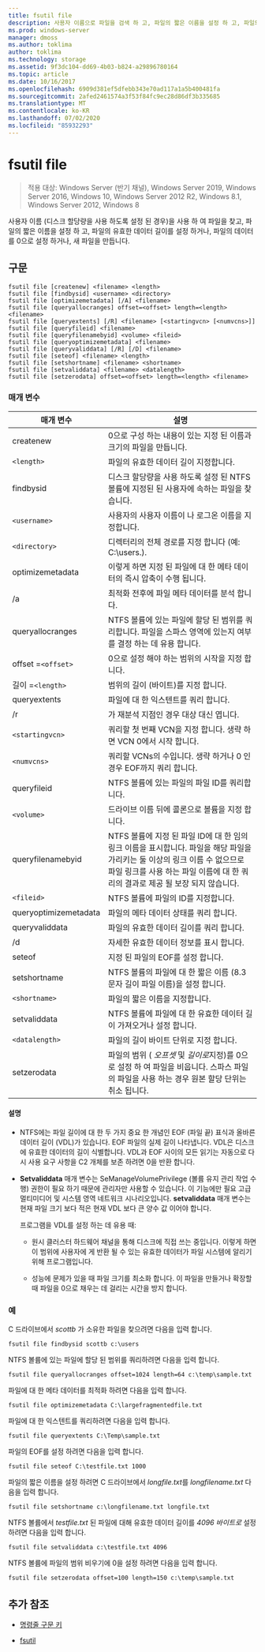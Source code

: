 ```yaml
---
title: fsutil file
description: 사용자 이름으로 파일을 검색 하 고, 파일의 짧은 이름을 설정 하 고, 파일의 유효한 데이터 길이를 설정 하거나, 파일에 대해 0 데이터를 설정 하거나, 새 파일을 만드는 fsutil file 명령에 대 한 참조 문서입니다.
ms.prod: windows-server
manager: dmoss
ms.author: toklima
author: toklima
ms.technology: storage
ms.assetid: 9f3dc104-dd69-4b03-b824-a29896780164
ms.topic: article
ms.date: 10/16/2017
ms.openlocfilehash: 6909d381ef5dfebb343e70ad117a1a5b400481fa
ms.sourcegitcommit: 2afed2461574a3f53f84fc9ec28d86df3b335685
ms.translationtype: MT
ms.contentlocale: ko-KR
ms.lasthandoff: 07/02/2020
ms.locfileid: "85932293"
---
```

# <a name="fsutil-file"></a>fsutil file

> 적용 대상: Windows Server (반기 채널), Windows Server 2019, Windows Server 2016, Windows 10, Windows Server 2012 R2, Windows 8.1, Windows Server 2012, Windows 8

사용자 이름 (디스크 할당량을 사용 하도록 설정 된 경우)을 사용 하 여 파일을 찾고, 파일의 짧은 이름을 설정 하 고, 파일의 유효한 데이터 길이를 설정 하거나, 파일의 데이터를 0으로 설정 하거나, 새 파일을 만듭니다.

## <a name="syntax"></a>구문

```
fsutil file [createnew] <filename> <length>
fsutil file [findbysid] <username> <directory>
fsutil file [optimizemetadata] [/A] <filename>
fsutil file [queryallocranges] offset=<offset> length=<length> <filename>
fsutil file [queryextents] [/R] <filename> [<startingvcn> [<numvcns>]]
fsutil file [queryfileid] <filename>
fsutil file [queryfilenamebyid] <volume> <fileid>
fsutil file [queryoptimizemetadata] <filename>
fsutil file [queryvaliddata] [/R] [/D] <filename>
fsutil file [seteof] <filename> <length>
fsutil file [setshortname] <filename> <shortname>
fsutil file [setvaliddata] <filename> <datalength>
fsutil file [setzerodata] offset=<offset> length=<length> <filename>
```

### <a name="parameters"></a>매개 변수

| 매개 변수 | 설명 |
| --------- | ----------- |
| createnew | 0으로 구성 하는 내용이 있는 지정 된 이름과 크기의 파일을 만듭니다. |
| `<length>` | 파일의 유효한 데이터 길이 지정합니다. |
| findbysid | 디스크 할당량을 사용 하도록 설정 된 NTFS 볼륨에 지정된 된 사용자에 속하는 파일을 찾습니다. |
| `<username>` | 사용자의 사용자 이름이 나 로그온 이름을 지정합니다. |
| `<directory>` | 디렉터리의 전체 경로를 지정 합니다 (예: C:\users.). |
| optimizemetadata | 이렇게 하면 지정 된 파일에 대 한 메타 데이터의 즉시 압축이 수행 됩니다. |
| /a | 최적화 전후에 파일 메타 데이터를 분석 합니다. |
| queryallocranges | NTFS 볼륨에 있는 파일에 할당 된 범위를 쿼리합니다. 파일을 스파스 영역에 있는지 여부를 결정 하는 데 유용 합니다. |
| offset =`<offset>` | 0으로 설정 해야 하는 범위의 시작을 지정 합니다. |
| 길이 =`<length>` | 범위의 길이 (바이트)를 지정 합니다. |
| queryextents | 파일에 대 한 익스텐트를 쿼리 합니다. |
| /r | <filename>가 재분석 지점인 경우 대상 대신 엽니다. |
| `<startingvcn>` | 쿼리할 첫 번째 VCN을 지정 합니다. 생략 하면 VCN 0에서 시작 합니다. |
| `<numvcns>` | 쿼리할 VCNs의 수입니다. 생략 하거나 0 인 경우 EOF까지 쿼리 합니다. |
| queryfileid | NTFS 볼륨에 있는 파일의 파일 ID를 쿼리합니다. |
| `<volume>` | 드라이브 이름 뒤에 콜론으로 볼륨을 지정 합니다. |
| queryfilenamebyid | NTFS 볼륨에 지정 된 파일 ID에 대 한 임의 링크 이름을 표시합니다. 파일을 해당 파일을 가리키는 둘 이상의 링크 이름 수 없으므로 파일 링크를 사용 하는 파일 이름에 대 한 쿼리의 결과로 제공 될 보장 되지 않습니다. |
| `<fileid>` | NTFS 볼륨에 파일의 ID를 지정합니다. |
| queryoptimizemetadata | 파일의 메타 데이터 상태를 쿼리 합니다. |
| queryvaliddata | 파일의 유효한 데이터 길이를 쿼리 합니다. |
| /d | 자세한 유효한 데이터 정보를 표시 합니다. |
| seteof | 지정 된 파일의 EOF를 설정 합니다. |
| setshortname | NTFS 볼륨의 파일에 대 한 짧은 이름 (8.3 문자 길이 파일 이름)을 설정 합니다. |
| `<shortname>` | 파일의 짧은 이름을 지정합니다. |
| setvaliddata | NTFS 볼륨에 파일에 대 한 유효한 데이터 길이 가져오거나 설정 합니다. |
| `<datalength>` | 파일의 길이 바이트 단위로 지정 합니다. |
| setzerodata | 파일의 범위 ( *오프셋* 및 *길이로*지정)를 0으로 설정 하 여 파일을 비웁니다. 스파스 파일의 파일을 사용 하는 경우 원본 할당 단위는 취소 됩니다. |

#### <a name="remarks"></a>설명

- NTFS에는 파일 길이에 대 한 두 가지 중요 한 개념인 EOF (파일 끝) 표식과 올바른 데이터 길이 (VDL)가 있습니다. EOF 파일의 실제 길이 나타냅니다. VDL은 디스크에 유효한 데이터의 길이 식별합니다. VDL과 EOF 사이의 모든 읽기는 자동으로 다시 사용 요구 사항을 C2 개체를 보존 하려면 0을 반환 합니다.

- **Setvaliddata** 매개 변수는 SeManageVolumePrivilege (볼륨 유지 관리 작업 수행) 권한이 필요 하기 때문에 관리자만 사용할 수 있습니다. 이 기능에만 필요 고급 멀티미디어 및 시스템 영역 네트워크 시나리오입니다. **setvaliddata** 매개 변수는 현재 파일 크기 보다 적은 현재 VDL 보다 큰 양수 값 이어야 합니다.

    프로그램을 VDL를 설정 하는 데 유용 때:

    - 원시 클러스터 하드웨어 채널을 통해 디스크에 직접 쓰는 중입니다. 이렇게 하면이 범위에 사용자에 게 반환 될 수 있는 유효한 데이터가 파일 시스템에 알리기 위해 프로그램입니다.

    - 성능에 문제가 있을 때 파일 크기를 최소화 합니다. 이 파일을 만들거나 확장할 때 파일을 0으로 채우는 데 걸리는 시간을 방지 합니다.

### <a name="examples"></a>예

C 드라이브에서 *scottb* 가 소유한 파일을 찾으려면 다음을 입력 합니다.

```
fsutil file findbysid scottb c:\users
```

NTFS 볼륨에 있는 파일에 할당 된 범위를 쿼리하려면 다음을 입력 합니다.

```
fsutil file queryallocranges offset=1024 length=64 c:\temp\sample.txt
```

파일에 대 한 메타 데이터를 최적화 하려면 다음을 입력 합니다.

```
fsutil file optimizemetadata C:\largefragmentedfile.txt
```

파일에 대 한 익스텐트를 쿼리하려면 다음을 입력 합니다.

```
fsutil file queryextents C:\Temp\sample.txt
```

파일의 EOF를 설정 하려면 다음을 입력 합니다.

```
fsutil file seteof C:\testfile.txt 1000
```

파일의 짧은 이름을 설정 하려면 C 드라이브에서 *longfile.txt*를 *longfilename.txt* 다음을 입력 합니다.

```
fsutil file setshortname c:\longfilename.txt longfile.txt
```

NTFS 볼륨에서 *testfile.txt* 된 파일에 대해 유효한 데이터 길이를 *4096 바이트로* 설정 하려면 다음을 입력 합니다.

```
fsutil file setvaliddata c:\testfile.txt 4096
```

NTFS 볼륨에 파일의 범위 비우기에 0을 설정 하려면 다음을 입력 합니다.

```
fsutil file setzerodata offset=100 length=150 c:\temp\sample.txt
```

## <a name="additional-references"></a>추가 참조

- [명령줄 구문 키](command-line-syntax-key.md)

- [fsutil](fsutil.md)
